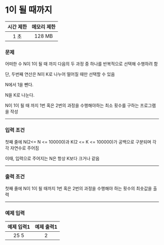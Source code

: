 # 1이 될 때까지

<div align = center>

| 시간 제한 | 메모리 제한 |
| :-------: | :---------: |
|   1 초    |   128 MB    |

</div>

### 문제

어떠한 수 N이 1이 될 때 까지 다음의 두 과정 중 하나를 반복적으로 선택해 수행하려 함

단, 두번째 연산은 N이 K로 나누어 떨어질 때만 선택할 수 있음

N에서 1을 뺀다.

N을 K로 나눈다.

N이 1이 될 때 까지 1번 혹은 2번의 과정을 수행해야하는 최소 횟수를 구하는 프로그램을 작성

---

### 입력 조건

첫째 줄에 N(2<= N <= 100000)과 K(2 <= K <= 100000)가 공백으로 구분되며 각각 자연수로 주어짐

이때, 입력으로 주어지는 N은 항상 K보다 크거나 같음

---

### 출력 조건

첫째 줄에 N이 1이 될 때까지 1번 혹은 2번의 과정을 수행해야 하는 횟수의 최솟값을 출력

---

### 예제 입력

| 예제 입력1 | 예제 출력1 |
| :--------: | :--------: |
|    25 5    |     2      |
